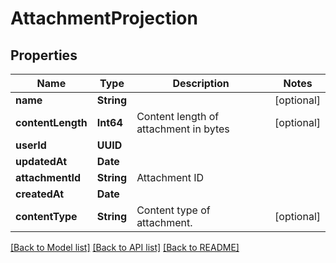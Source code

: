 # AttachmentProjection

## Properties
Name | Type | Description | Notes
------------ | ------------- | ------------- | -------------
**name** | **String** |  | [optional] 
**contentLength** | **Int64** | Content length of attachment in bytes | [optional] 
**userId** | **UUID** |  | 
**updatedAt** | **Date** |  | 
**attachmentId** | **String** | Attachment ID | 
**createdAt** | **Date** |  | 
**contentType** | **String** | Content type of attachment. | [optional] 

[[Back to Model list]](../README#documentation-for-models) [[Back to API list]](../README#documentation-for-api-endpoints) [[Back to README]](../README)


